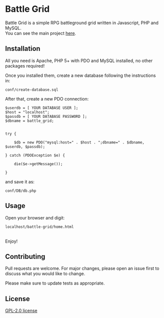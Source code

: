 # Battle Grid

Battle Grid is a simple RPG battleground grid written in Javascript, PHP and MySQL.<br>
You can see the main project [here](https://github.com/MollyMillion86/DeDDIY).

## Installation

All you need is Apache, PHP 5+ with PDO and MySQL installed, no other packages required!

Once you installed them, create a new database following the instructions in:

```
conf/create-database.sql
```

After that, create a new PDO connection:

```
$userdb = [ YOUR DATABASE USER ];
$host = "localhost";
$passdb = [ YOUR DATABASE PASSWORD ];
$dbname = battle_grid;


try {	
	
	$db = new PDO("mysql:host=" . $host . ";dbname=" . $dbname, $userdb, $passdb);
	
} catch (PDOException $e) {

	die($e->getMessage());
	
}
```

and save it as:

```
conf/DB/db.php
```

## Usage

Open your browser and digit:

```
localhost/battle-grid/home.html
```

<br>
Enjoy!

## Contributing
Pull requests are welcome. For major changes, please open an issue first to discuss what you would like to change.

Please make sure to update tests as appropriate.

## License
[GPL-2.0 license](https://www.gnu.org/licenses/old-licenses/gpl-2.0.html)
